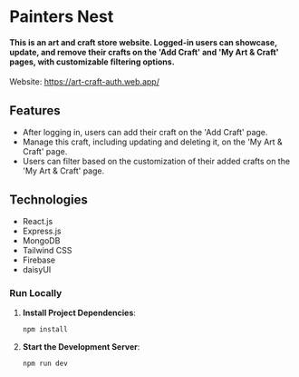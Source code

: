 # Painters Nest
#### This is an art and craft store website. Logged-in users can showcase, update, and remove their crafts on the 'Add Craft' and 'My Art & Craft' pages, with customizable filtering options.

Website: https://art-craft-auth.web.app/

## Features
- After logging in, users can add their craft on the 'Add Craft' page.
- Manage this craft, including updating and deleting it, on the 'My Art & Craft' page.
- Users can filter based on the customization of their added crafts on the 'My Art & Craft' page.

## Technologies

- React.js
- Express.js
- MongoDB
- Tailwind CSS
- Firebase
- daisyUI

### Run Locally

1. **Install Project Dependencies**:
   ```sh
   npm install
2. **Start the Development Server**:
    ```sh
    npm run dev


